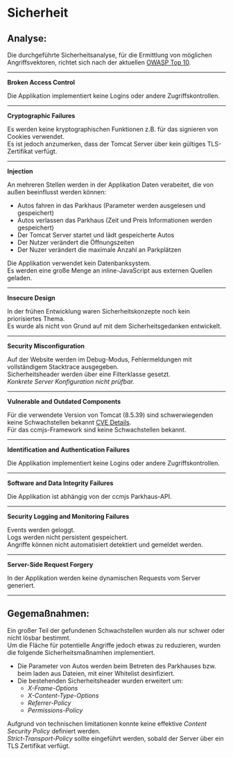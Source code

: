 
# Sicherheit

## Analyse:

Die durchgeführte Sicherheitsanalyse, für die Ermittlung von möglichen Angriffsvektoren, 
richtet sich nach der aktuellen [OWASP Top 10](https://owasp.org/Top10/).

---

**Broken Access Control**

Die Applikation implementiert keine Logins oder andere Zugriffskontrollen.

---

**Cryptographic Failures**

Es werden keine kryptographischen Funktionen z.B. für das signieren von Cookies verwendet. \
Es ist jedoch anzumerken, dass der Tomcat Server über kein gültiges TLS-Zertifikat verfügt.

---

**Injection**

An mehreren Stellen werden in der Applikation Daten verabeitet, die von außen beeinflusst werden können:
  - Autos fahren in das Parkhaus (Parameter werden ausgelesen und gespeichert)
  - Autos verlassen das Parkhaus (Zeit und Preis Informationen werden gespeichert)
  - Der Tomcat Server startet und lädt gespeicherte Autos
  - Der Nutzer verändert die Öffnungszeiten
  - Der Nuzer verändert die maximale Anzahl an Parkplätzen 
  
Die Applikation verwendet kein Datenbanksystem. \
Es werden eine große Menge an inline-JavaScript aus externen Quellen geladen. 

---

**Insecure Design**

In der frühen Entwicklung waren Sicherheitskonzepte noch kein priorisiertes Thema.\
Es wurde als nicht von Grund auf mit dem Sicherheitsgedanken entwickelt.

---

**Security Misconfiguration**

Auf der Website werden im Debug-Modus, Fehlermeldungen mit vollständigem Stacktrace ausgegeben.\
Sicherheitsheader werden über eine Filterklasse gesetzt.\
*Konkrete Server Konfiguration nicht prüfbar.*

---

**Vulnerable and Outdated Components**

Für die verwendete Version von Tomcat (8.5.39) sind schwerwiegenden keine Schwachstellen bekannt
[CVE Details](https://www.cvedetails.com/vulnerability-list/vendor_id-45/product_id-887/version_id-644719/Apache-Tomcat-8.5.39.html). \
Für das ccmjs-Framework sind keine Schwachstellen bekannt.

---

**Identification and Authentication Failures**

Die Applikation implementiert keine Logins oder andere Zugriffskontrollen.

---

**Software and Data Integrity Failures**

Die Applikation ist abhängig von der ccmjs Parkhaus-API.

---

**Security Logging and Monitoring Failures**

Events werden geloggt.\
Logs werden nicht persistent gespeichert.\
Angriffe können nicht automatisiert detektiert und gemeldet werden.

---

**Server-Side Request Forgery**

In der Applikation werden keine dynamischen Requests vom Server generiert.

---

## Gegemaßnahmen:

Ein großer Teil der gefundenen Schwachstellen wurden als nur schwer oder nicht lösbar bestimmt.\
Um die Fläche für potentielle Angriffe jedoch etwas zu reduzieren, wurden die folgende Sicherheitsmaßnamhen implementiert.

- Die Parameter von Autos werden beim Betreten des Parkhauses bzw. beim laden aus Dateien, mit einer Whitelist desinfiziert.
- Die bestehenden Sicherheitsheader wurden erweitert um: 
  - *X-Frame-Options*
  - *X-Content-Type-Options*
  - *Referrer-Policy*
  - *Permissions-Policy*

Aufgrund von technischen limitationen konnte keine effektive *Content Security Policy* definiert werden.\
*Strict-Transport-Policy* sollte eingeführt werden, sobald der Server über ein TLS Zertifikat verfügt.
